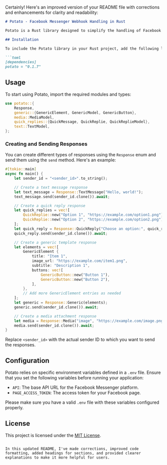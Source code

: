 Certainly! Here's an improved version of your README file with corrections and enhancements for clarity and readability:

```markdown
# Potato - Facebook Messenger Webhook Handling in Rust

Potato is a Rust library designed to simplify the handling of Facebook Messenger webhook responses. It offers a convenient way to construct and send various types of responses, including text messages, quick replies, generic templates, and media attachments.

## Installation

To include the Potato library in your Rust project, add the following line to your `Cargo.toml` file:

```toml
[dependencies]
potato = "0.1.7"
```

## Usage

To start using Potato, import the required modules and types:

```rust
use potato::{
    Response,
    generic::{GenericElement, GenericModel, GenericButton},
    media::MediaModel,
    quick_replies::{QuickMessage, QuickReplie, QuickReplieModel},
    text::TextModel,
};
```

### Creating and Sending Responses

You can create different types of responses using the `Response` enum and send them using the `send` method. Here's an example:

```rust
#[tokio::main]
async fn main() {
    let sender_id = "<sender_id>".to_string();

    // Create a text message response
    let text_message = Response::TextMessage("Hello, world!");
    text_message.send(sender_id.clone()).await;

    // Create a quick reply response
    let quick_replies = vec![
        QuickReplie::new("Option 1", "https://example.com/option1.png"),
        QuickReplie::new("Option 2", "https://example.com/option2.png"),
    ];
    let quick_reply = Response::QuickReply("Choose an option:", quick_replies);
    quick_reply.send(sender_id.clone()).await;

    // Create a generic template response
    let elements = vec![
        GenericElement {
            title: "Item 1",
            image_url: "https://example.com/item1.png",
            subtitle: "Description 1",
            buttons: vec![
                GenericButton::new("Button 1"),
                GenericButton::new("Button 2"),
            ],
        },
        // Add more GenericElement entries as needed
    ];
    let generic = Response::Generic(elements);
    generic.send(sender_id.clone()).await;

    // Create a media attachment response
    let media = Response::Media("image", "https://example.com/image.png");
    media.send(sender_id.clone()).await;
}
```

Replace `<sender_id>` with the actual sender ID to which you want to send the responses.

## Configuration

Potato relies on specific environment variables defined in a `.env` file. Ensure that you set the following variables before running your application:

- `API`: The base API URL for the Facebook Messenger platform.
- `PAGE_ACCESS_TOKEN`: The access token for your Facebook page.

Please make sure you have a valid `.env` file with these variables configured properly.

## License

This project is licensed under the [MIT License](LICENSE).
```

In this updated README, I've made corrections, improved code formatting, added headings for sections, and provided clearer explanations to make it more helpful for users.